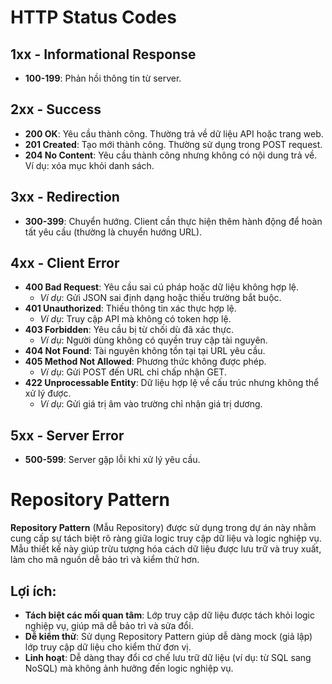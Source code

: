 ﻿# HTTP Status Codes

## 1xx - Informational Response
- **100-199**: Phản hồi thông tin từ server.

## 2xx - Success
- **200 OK**: Yêu cầu thành công. Thường trả về dữ liệu API hoặc trang web.
- **201 Created**: Tạo mới thành công. Thường sử dụng trong POST request.
- **204 No Content**: Yêu cầu thành công nhưng không có nội dung trả về. Ví dụ: xóa mục khỏi danh sách.

## 3xx - Redirection
- **300-399**: Chuyển hướng. Client cần thực hiện thêm hành động để hoàn tất yêu cầu (thường là chuyển hướng URL).

## 4xx - Client Error
- **400 Bad Request**: Yêu cầu sai cú pháp hoặc dữ liệu không hợp lệ.
  - *Ví dụ*: Gửi JSON sai định dạng hoặc thiếu trường bắt buộc.
- **401 Unauthorized**: Thiếu thông tin xác thực hợp lệ.
  - *Ví dụ*: Truy cập API mà không có token hợp lệ.
- **403 Forbidden**: Yêu cầu bị từ chối dù đã xác thực.
  - *Ví dụ*: Người dùng không có quyền truy cập tài nguyên.
- **404 Not Found**: Tài nguyên không tồn tại tại URL yêu cầu.
- **405 Method Not Allowed**: Phương thức không được phép.
  - *Ví dụ*: Gửi POST đến URL chỉ chấp nhận GET.
- **422 Unprocessable Entity**: Dữ liệu hợp lệ về cấu trúc nhưng không thể xử lý được.
  - *Ví dụ*: Gửi giá trị âm vào trường chỉ nhận giá trị dương.

## 5xx - Server Error
- **500-599**: Server gặp lỗi khi xử lý yêu cầu.

# Repository Pattern

**Repository Pattern** (Mẫu Repository) được sử dụng trong dự án này nhằm cung cấp sự tách biệt rõ ràng giữa logic truy cập dữ liệu và logic nghiệp vụ. 
Mẫu thiết kế này giúp trừu tượng hóa cách dữ liệu được lưu trữ và truy xuất, làm cho mã nguồn dễ bảo trì và kiểm thử hơn.

## Lợi ích:
- **Tách biệt các mối quan tâm**: Lớp truy cập dữ liệu được tách khỏi logic nghiệp vụ, giúp mã dễ bảo trì và sửa đổi.
- **Dễ kiểm thử**: Sử dụng Repository Pattern giúp dễ dàng mock (giả lập) lớp truy cập dữ liệu cho kiểm thử đơn vị.
- **Linh hoạt**: Dễ dàng thay đổi cơ chế lưu trữ dữ liệu (ví dụ: từ SQL sang NoSQL) mà không ảnh hưởng đến logic nghiệp vụ.
